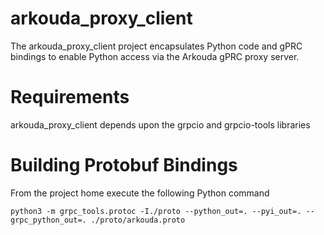 # arkouda_proxy_client

The arkouda\_proxy\_client project encapsulates Python code and gPRC bindings to enable Python access via the Arkouda gPRC proxy server.

# Requirements

arkouda\_proxy\_client depends upon the grpcio and grpcio-tools libraries

# Building Protobuf Bindings

From the project home execute the following Python command

```
python3 -m grpc_tools.protoc -I./proto --python_out=. --pyi_out=. --grpc_python_out=. ./proto/arkouda.proto
```
